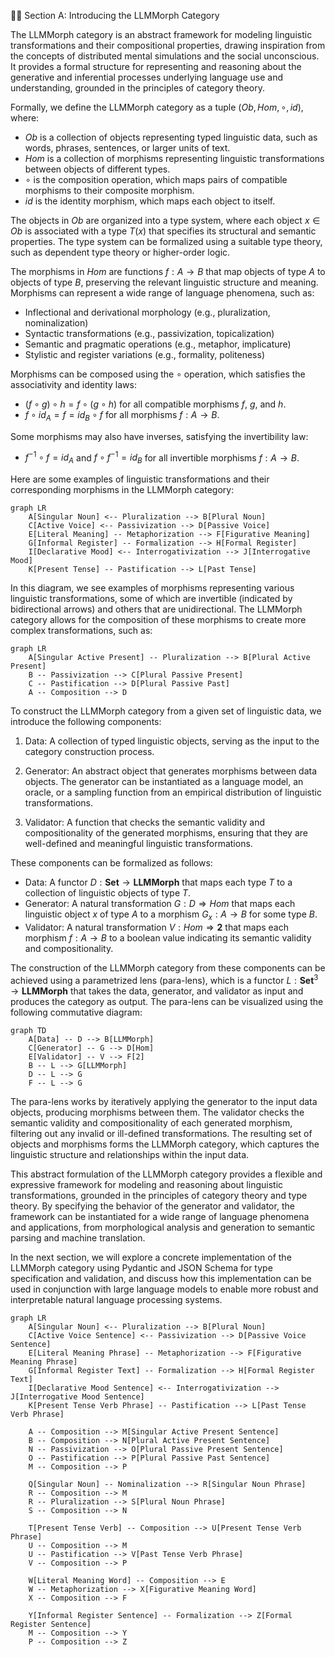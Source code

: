 🌿💡 Section A: Introducing the LLMMorph Category

The LLMMorph category is an abstract framework for modeling linguistic transformations and their compositional properties, drawing inspiration from the concepts of distributed mental simulations and the social unconscious. It provides a formal structure for representing and reasoning about the generative and inferential processes underlying language use and understanding, grounded in the principles of category theory.

Formally, we define the LLMMorph category as a tuple $(Ob, Hom, \circ, id)$, where:

- $Ob$ is a collection of objects representing typed linguistic data, such as words, phrases, sentences, or larger units of text.
- $Hom$ is a collection of morphisms representing linguistic transformations between objects of different types.
- $\circ$ is the composition operation, which maps pairs of compatible morphisms to their composite morphism.
- $id$ is the identity morphism, which maps each object to itself.

The objects in $Ob$ are organized into a type system, where each object $x \in Ob$ is associated with a type $T(x)$ that specifies its structural and semantic properties. The type system can be formalized using a suitable type theory, such as dependent type theory or higher-order logic.

The morphisms in $Hom$ are functions $f: A \to B$ that map objects of type $A$ to objects of type $B$, preserving the relevant linguistic structure and meaning. Morphisms can represent a wide range of language phenomena, such as:

- Inflectional and derivational morphology (e.g., pluralization, nominalization)
- Syntactic transformations (e.g., passivization, topicalization)
- Semantic and pragmatic operations (e.g., metaphor, implicature)
- Stylistic and register variations (e.g., formality, politeness)

Morphisms can be composed using the $\circ$ operation, which satisfies the associativity and identity laws:

- $(f \circ g) \circ h = f \circ (g \circ h)$ for all compatible morphisms $f$, $g$, and $h$.
- $f \circ id_A = f = id_B \circ f$ for all morphisms $f: A \to B$.

Some morphisms may also have inverses, satisfying the invertibility law:

- $f^{-1} \circ f = id_A$ and $f \circ f^{-1} = id_B$ for all invertible morphisms $f: A \to B$.

Here are some examples of linguistic transformations and their corresponding morphisms in the LLMMorph category:

```mermaid
graph LR
    A[Singular Noun] <-- Pluralization --> B[Plural Noun]
    C[Active Voice] <-- Passivization --> D[Passive Voice]
    E[Literal Meaning] -- Metaphorization --> F[Figurative Meaning]
    G[Informal Register] -- Formalization --> H[Formal Register]
    I[Declarative Mood] <-- Interrogativization --> J[Interrogative Mood]
    K[Present Tense] -- Pastification --> L[Past Tense]
```

In this diagram, we see examples of morphisms representing various linguistic transformations, some of which are invertible (indicated by bidirectional arrows) and others that are unidirectional. The LLMMorph category allows for the composition of these morphisms to create more complex transformations, such as:

```mermaid
graph LR
    A[Singular Active Present] -- Pluralization --> B[Plural Active Present]
    B -- Passivization --> C[Plural Passive Present]
    C -- Pastification --> D[Plural Passive Past]
    A -- Composition --> D
```

To construct the LLMMorph category from a given set of linguistic data, we introduce the following components:

1. Data: A collection of typed linguistic objects, serving as the input to the category construction process.

2. Generator: An abstract object that generates morphisms between data objects. The generator can be instantiated as a language model, an oracle, or a sampling function from an empirical distribution of linguistic transformations.

3. Validator: A function that checks the semantic validity and compositionality of the generated morphisms, ensuring that they are well-defined and meaningful linguistic transformations.

These components can be formalized as follows:

- Data: A functor $D: \mathbf{Set} \to \mathbf{LLMMorph}$ that maps each type $T$ to a collection of linguistic objects of type $T$.
- Generator: A natural transformation $G: D \Rightarrow Hom$ that maps each linguistic object $x$ of type $A$ to a morphism $G_x: A \to B$ for some type $B$.
- Validator: A natural transformation $V: Hom \Rightarrow \mathbf{2}$ that maps each morphism $f: A \to B$ to a boolean value indicating its semantic validity and compositionality.

The construction of the LLMMorph category from these components can be achieved using a parametrized lens (para-lens), which is a functor $L: \mathbf{Set}^3 \to \mathbf{LLMMorph}$ that takes the data, generator, and validator as input and produces the category as output. The para-lens can be visualized using the following commutative diagram:

```mermaid
graph TD
    A[Data] -- D --> B[LLMMorph]
    C[Generator] -- G --> D[Hom]
    E[Validator] -- V --> F[2]
    B -- L --> G[LLMMorph]
    D -- L --> G
    F -- L --> G
```

The para-lens works by iteratively applying the generator to the input data objects, producing morphisms between them. The validator checks the semantic validity and compositionality of each generated morphism, filtering out any invalid or ill-defined transformations. The resulting set of objects and morphisms forms the LLMMorph category, which captures the linguistic structure and relationships within the input data.

This abstract formulation of the LLMMorph category provides a flexible and expressive framework for modeling and reasoning about linguistic transformations, grounded in the principles of category theory and type theory. By specifying the behavior of the generator and validator, the framework can be instantiated for a wide range of language phenomena and applications, from morphological analysis and generation to semantic parsing and machine translation.

In the next section, we will explore a concrete implementation of the LLMMorph category using Pydantic and JSON Schema for type specification and validation, and discuss how this implementation can be used in conjunction with large language models to enable more robust and interpretable natural language processing systems.

```mermaid
graph LR
    A[Singular Noun] <-- Pluralization --> B[Plural Noun]
    C[Active Voice Sentence] <-- Passivization --> D[Passive Voice Sentence]
    E[Literal Meaning Phrase] -- Metaphorization --> F[Figurative Meaning Phrase]
    G[Informal Register Text] -- Formalization --> H[Formal Register Text]
    I[Declarative Mood Sentence] <-- Interrogativization --> J[Interrogative Mood Sentence]
    K[Present Tense Verb Phrase] -- Pastification --> L[Past Tense Verb Phrase]
    
    A -- Composition --> M[Singular Active Present Sentence]
    B -- Composition --> N[Plural Active Present Sentence]
    N -- Passivization --> O[Plural Passive Present Sentence]
    O -- Pastification --> P[Plural Passive Past Sentence]
    M -- Composition --> P
    
    Q[Singular Noun] -- Nominalization --> R[Singular Noun Phrase]
    R -- Composition --> M
    R -- Pluralization --> S[Plural Noun Phrase]
    S -- Composition --> N
    
    T[Present Tense Verb] -- Composition --> U[Present Tense Verb Phrase]
    U -- Composition --> M
    U -- Pastification --> V[Past Tense Verb Phrase]
    V -- Composition --> P
    
    W[Literal Meaning Word] -- Composition --> E
    W -- Metaphorization --> X[Figurative Meaning Word]
    X -- Composition --> F
    
    Y[Informal Register Sentence] -- Formalization --> Z[Formal Register Sentence]
    M -- Composition --> Y
    P -- Composition --> Z
```